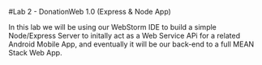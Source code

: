 #Lab 2 - DonationWeb 1.0 (Express & Node App)

In this lab we will be using our WebStorm IDE to build a simple Node/Express Server to initally act as a Web Service APi for a related Android Mobile App, and eventually it will be our back-end to a full MEAN Stack Web App.